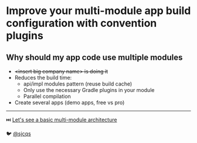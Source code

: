 # Improve your multi-module app build configuration with convention plugins

## Why should my app code use multiple modules

- ~~\<insert big company name\> is doing it~~
- Reduces the build time: 
  - api/impl modules pattern (reuse build cache)
  - Only use the necessary Gradle plugins in your module
  - Parallel compilation
- Create several apps (demo apps, free vs pro)

---
⏭️ [ Let's see a basic multi-module architecture](1-multi-module-schema.md)

🐦 [@sjcqs](https://twitter.com/sjcqs)

